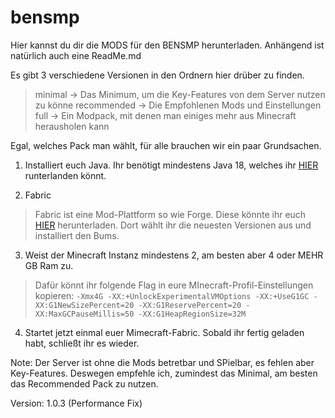 # bensmp
Hier kannst du dir die MODS für den BENSMP herunterladen. Anhängend ist natürlich auch eine ReadMe.md


Es gibt 3 verschiedene Versionen in den Ordnern hier drüber zu finden. 

> minimal -> Das Minimum, um die Key-Features von dem Server nutzen zu könne
> recommended -> Die Empfohlenen Mods und Einstellungen
> full -> Ein Modpack, mit denen man einiges mehr aus Minecraft herausholen kann


Egal, welches Pack man wählt, für alle brauchen wir ein paar Grundsachen.
1. Installiert euch Java. Ihr benötigt mindestens Java 18, welches ihr [HIER](https://download.oracle.com/java/19/latest/jdk-19_windows-x64_bin.msi) runterlanden könnt.

2. Fabric
> Fabric ist eine Mod-Plattform so wie Forge. Diese könnte ihr euch [HIER](https://maven.fabricmc.net/net/fabricmc/fabric-installer/0.11.1/fabric-installer-0.11.1.jar) herunterladen. 
> Dort wählt ihr die neuesten Versionen aus und installiert den Bums. 

3. Weist der Minecraft Instanz mindestens 2, am besten aber 4 oder MEHR GB Ram zu. 
> Dafür könnt ihr folgende Flag in eure MInecraft-Profil-Einstellungen kopieren: `-Xmx4G -XX:+UnlockExperimentalVMOptions -XX:+UseG1GC -XX:G1NewSizePercent=20 -XX:G1ReservePercent=20 -XX:MaxGCPauseMillis=50 -XX:G1HeapRegionSize=32M`

4. Startet jetzt einmal euer Mimecraft-Fabric. Sobald ihr fertig geladen habt, schließt ihr es wieder.







Note: Der Server ist ohne die Mods betretbar und SPielbar, es fehlen aber Key-Features. Deswegen empfehle ich, zumindest das Minimal, am besten das Recommended Pack zu nutzen. 


Version: 1.0.3 (Performance Fix)
